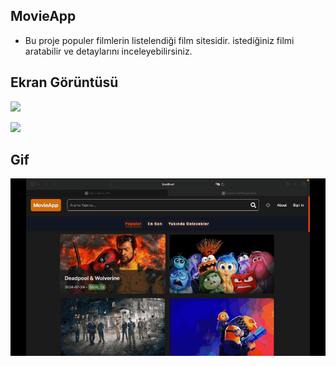 ## MovieApp
- Bu proje populer filmlerin listelendiği film sitesidir. istediğiniz filmi aratabilir ve detaylarını inceleyebilirsiniz.

## Ekran Görüntüsü

![](./src/images/‎localhost3000searchkill%202024-09-13%20at%209.53.01%20PM.jpg)

![](./src/images/‎localhost3000searchkill%202024-09-13%20at%209.52.01%20PM.jpg)

## Gif

![](./src/images/Zight%20Recording%202024-09-13%20at%2009.41.54%20PM.gif)
